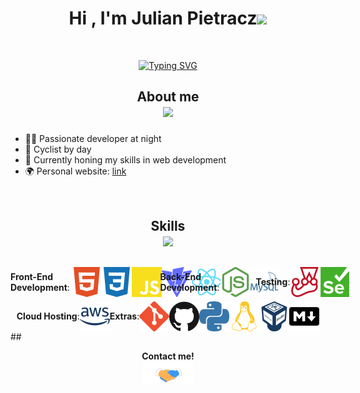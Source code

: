 <h1 align="center"><b>Hi , I'm Julian Pietracz</b><img src="https://media.giphy.com/media/hvRJCLFzcasrR4ia7z/giphy.gif" width="35"></h1>

<br>

<p align="center">
  <a href="https://git.io/typing-svg"><img src="https://readme-typing-svg.demolab.com?font=Fira+Code&pause=1000&width=435&lines=The+greatest+masters+are+those;who+never+stop+being+students." alt="Typing SVG" /></a>
</p>


## <p align="center"><b>About me</b><br><img src="https://media2.giphy.com/media/QssGEmpkyEOhBCb7e1/giphy.gif?cid=ecf05e47a0n3gi1bfqntqmob8g9aid1oyj2wr3ds3mg700bl&rid=giphy.gif" width ="25"></p>

- 👨‍💻 Passionate developer at night
- 🚴 Cyclist by day
- 🌱 Currently honing my skills in web development
- 🌍 Personal website: [link](https://www.icegif.com/wp-content/uploads/2023/01/icegif-162.gif)

<br>

## <p align="center"><b>Skills</b><br><img src="https://media2.giphy.com/media/QssGEmpkyEOhBCb7e1/giphy.gif?cid=ecf05e47a0n3gi1bfqntqmob8g9aid1oyj2wr3ds3mg700bl&rid=giphy.gif" width ="25"></p>

<div style="display: flex; justify-content: center; align-items: center;">

**Front-End Development**:
<br>
<div style="display: flex;">
  <img src="html.svg" alt="">
  <img src="css.svg" alt="">
  <img src="javascript.svg" alt="">
  <img src="vite.svg" alt="">
  <img src="react.svg" alt="">
</div>
<br>

**Back-End Development**:
<br>
<div style="display: flex;">
  <img src="node.svg" alt="">
  <img src="mysql.svg" alt="">
</div>
<br>

**Testing**:
<br>
<div style="display: flex;">
  <img src="jest.svg" alt="">
  <img src="selenium.svg" alt="">
</div>
<br>
</div>

<div style="display: flex; justify-content: center; align-items: center;">

**Cloud Hosting**:
<br>
<div style="display: flex;">
<img src="aws.svg" alt="">
</div>
<br>

**Extras**:
<br>
<div style="display: flex;">
<img src="git.svg" alt="">
<img src="github.svg" alt="">
<img src="python.svg" alt="">
<img src="linux.svg" alt="">
<img src="virtualbox.svg" alt="">
<img src="markdown.svg" alt="">
</div>
<br>
</div>
## <p align="center"><b> Contact me!</b><br><img src="https://github.com/0xAbdulKhalid/0xAbdulKhalid/raw/main/assets/mdImages/handshake.gif" width ="80"></p>

<br>

<br>
